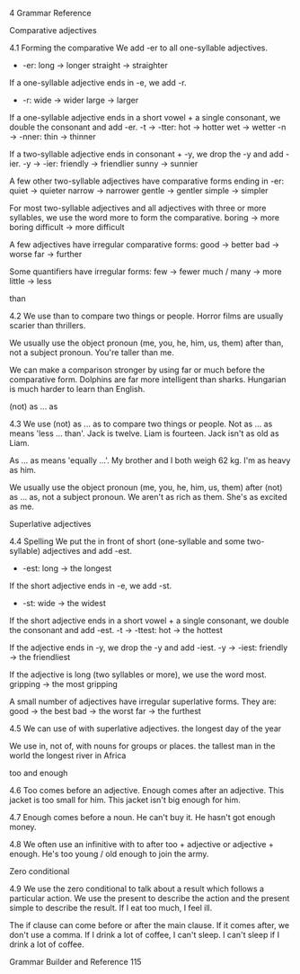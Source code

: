 4 Grammar Reference

Comparative adjectives

4.1 Forming the comparative
We add -er to all one-syllable adjectives.
+ -er: long → longer  straight → straighter

If a one-syllable adjective ends in -e, we add -r.
+ -r: wide → wider  large → larger

If a one-syllable adjective ends in a short vowel + a single consonant, we double the consonant and add -er.
-t → -tter: hot → hotter  wet → wetter
-n → -nner: thin → thinner

If a two-syllable adjective ends in consonant + -y, we drop the -y and add -ier.
-y → -ier: friendly → friendlier  sunny → sunnier

A few other two-syllable adjectives have comparative forms ending in -er:
quiet → quieter  narrow → narrower  gentle → gentler
simple → simpler

For most two-syllable adjectives and all adjectives with three or more syllables, we use the word more to form the comparative.
boring → more boring  difficult → more difficult

A few adjectives have irregular comparative forms:
good → better  bad → worse  far → further

Some quantifiers have irregular forms:
few → fewer  much / many → more  little → less

than

4.2 We use than to compare two things or people.
Horror films are usually scarier than thrillers.

We usually use the object pronoun (me, you, he, him, us, them) after than, not a subject pronoun.
You're taller than me.

We can make a comparison stronger by using far or much before the comparative form.
Dolphins are far more intelligent than sharks.
Hungarian is much harder to learn than English.

(not) as ... as

4.3 We use (not) as ... as to compare two things or people.
Not as ... as means 'less ... than'.
Jack is twelve. Liam is fourteen. Jack isn't as old as Liam.

As ... as means 'equally ...'.
My brother and I both weigh 62 kg. I'm as heavy as him.

We usually use the object pronoun (me, you, he, him, us, them) after (not) as ... as, not a subject pronoun.
We aren't as rich as them.
She's as excited as me.

Superlative adjectives

4.4 Spelling
We put the in front of short (one-syllable and some two-syllable) adjectives and add -est.
+ -est:     long → the longest

If the short adjective ends in -e, we add -st.
+ -st:       wide → the widest

If the short adjective ends in a short vowel + a single consonant, we double the consonant and add -est.
-t → -ttest:   hot → the hottest

If the adjective ends in -y, we drop the -y and add -iest.
-y → -iest:    friendly → the friendliest

If the adjective is long (two syllables or more), we use the word most.
gripping → the most gripping

A small number of adjectives have irregular superlative forms. They are:
good → the best   bad → the worst   far → the furthest

4.5 We can use of with superlative adjectives.
the longest day of the year

We use in, not of, with nouns for groups or places.
the tallest man in the world    the longest river in Africa

too and enough

4.6 Too comes before an adjective. Enough comes after an adjective.
This jacket is too small for him.
This jacket isn't big enough for him.

4.7 Enough comes before a noun.
He can't buy it. He hasn't got enough money.

4.8 We often use an infinitive with to after too + adjective or adjective + enough.
He's too young / old enough to join the army.

Zero conditional

4.9 We use the zero conditional to talk about a result which follows a particular action. We use the present to describe the action and the present simple to describe the result.
If I eat too much, I feel ill.

The if clause can come before or after the main clause. If it comes after, we don't use a comma.
If I drink a lot of coffee, I can't sleep.
I can't sleep if I drink a lot of coffee.

Grammar Builder and Reference 115